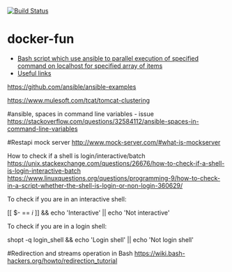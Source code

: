 [![Build Status](https://travis-ci.org/starnowski/docker-fun.svg?branch=master)](https://travis-ci.org/starnowski/docker-fun)

# docker-fun


* [Bash script which use ansible to parallel execution of specified command on localhost for specified array of items](#how-to-attach-project)
* [Useful links](#introduction)

https://github.com/ansible/ansible-examples


https://www.mulesoft.com/tcat/tomcat-clustering


#ansible, spaces in command line variables - issue
https://stackoverflow.com/questions/32584112/ansible-spaces-in-command-line-variables


#Restapi mock server
http://www.mock-server.com/#what-is-mockserver

How to check if a shell is login/interactive/batch
https://unix.stackexchange.com/questions/26676/how-to-check-if-a-shell-is-login-interactive-batch
https://www.linuxquestions.org/questions/programming-9/how-to-check-in-a-script-whether-the-shell-is-login-or-non-login-360629/

To check if you are in an interactive shell:

[[ $- == *i* ]] && echo 'Interactive' || echo 'Not interactive'

To check if you are in a login shell:

shopt -q login_shell && echo 'Login shell' || echo 'Not login shell'

#Redirection and streams operation in Bash
https://wiki.bash-hackers.org/howto/redirection_tutorial
